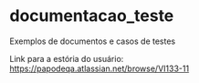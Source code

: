 # documentacao_teste
Exemplos de documentos e casos de testes


Link para a estória do usuário:
https://papodeqa.atlassian.net/browse/VI133-11
